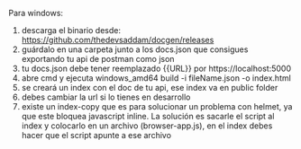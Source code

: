 Para windows:

1. descarga el binario desde: https://github.com/thedevsaddam/docgen/releases
2. guárdalo en una carpeta junto a los docs.json que consigues exportando tu api de postman como json
3. tu docs.json debe tener reemplazado {{URL}} por https://localhost:5000
4. abre cmd y ejecuta windows_amd64 build -i fileName.json -o index.html
5. se creará un index con el doc de tu api, ese index va en public folder
6. debes cambiar la url si lo tienes en desarrollo
7. existe un index-copy que es para solucionar un problema con helmet, ya que este bloquea javascript inline. La solución es sacarle el script al index y colocarlo en un archivo (browser-app.js), en el index debes hacer que el script apunte a ese archivo
